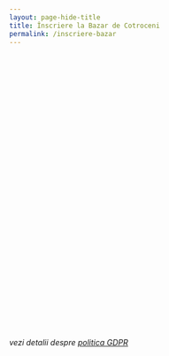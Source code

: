 ```yaml
---
layout: page-hide-title
title: Înscriere la Bazar de Cotroceni
permalink: /inscriere-bazar
---
```


<div data-tf-widget="BCNfpwJA" data-tf-opacity="100" data-tf-iframe-props="title=Înscriere Bazar de Cotroceni, octombrie 2023" data-tf-transitive-search-params data-tf-medium="snippet" style="width:100%;height:500px;"></div><script src="//embed.typeform.com/next/embed.js"></script>

*vezi detalii despre [politica GDPR](https://incotroceni.ro/bazar/gdpr)*

